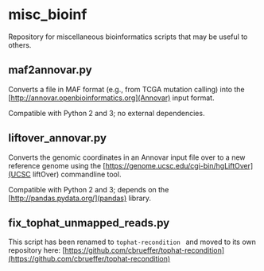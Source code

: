 misc_bioinf
===========

Repository for miscellaneous bioinformatics scripts that may be useful to others.


maf2annovar.py
--------------

Converts a file in MAF format (e.g., from TCGA mutation calling) into the [http://annovar.openbioinformatics.org](Annovar) input format.

Compatible with Python 2 and 3; no external dependencies.


liftover_annovar.py
-------------------

Converts the genomic coordinates in an Annovar input file over to a new reference genome using the [https://genome.ucsc.edu/cgi-bin/hgLiftOver](UCSC liftOver) commandline tool.

Compatible with Python 2 and 3; depends on the [http://pandas.pydata.org/](pandas) library.


fix_tophat_unmapped_reads.py
----------------------------

This script has been renamed to ```tophat-recondition ``` and moved to its own repository here: [https://github.com/cbrueffer/tophat-recondition](https://github.com/cbrueffer/tophat-recondition)
